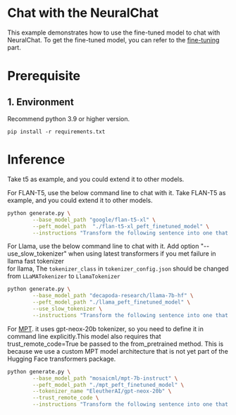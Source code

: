 Chat with the NeuralChat
============

This example demonstrates how to use the fine-tuned model to chat with NeuralChat. To get the fine-tuned model, you can refer to the [fine-tuning](../fine_tuning/README.md) part.

# Prerequisite​

## 1. Environment​
Recommend python 3.9 or higher version.
```shell
pip install -r requirements.txt
```

# Inference

Take t5 as example, and you could extend it to other models.

For FLAN-T5, use the below command line to chat with it. Take FLAN-T5 as example, and you could extend it to other models.

```bash
python generate.py \
        --base_model_path "google/flan-t5-xl" \
        --peft_model_path  "./flan-t5-xl_peft_finetuned_model" \
        --instructions "Transform the following sentence into one that shows contrast. The tree is rotten."
```

For Llama, use the below command line to chat with it. 
Add option "--use_slow_tokenizer" when using latest transformers if you met failure in llama fast tokenizer  
for llama, The `tokenizer_class` in `tokenizer_config.json` should be changed from `LLaMATokenizer` to `LlamaTokenizer`

```bash
python generate.py \
        --base_model_path "decapoda-research/llama-7b-hf" \
        --peft_model_path "./llama_peft_finetuned_model" \
        --use_slow_tokenizer \
        --instructions "Transform the following sentence into one that shows contrast. The tree is rotten."
```

For [MPT](https://huggingface.co/mosaicml/mpt-7b-instruct). it uses gpt-neox-20b tokenizer, so you need to define it in command line explicitly.This model also requires that trust_remote_code=True be passed to the from_pretrained method. This is because we use a custom MPT model architecture that is not yet part of the Hugging Face transformers package.

```bash
python generate.py \
        --base_model_path "mosaicml/mpt-7b-instruct" \
        --peft_model_path "./mpt_peft_finetuned_model" \
        --tokenizer_name "EleutherAI/gpt-neox-20b" \
        --trust_remote_code \
        --instructions "Transform the following sentence into one that shows contrast. The tree is rotten."
```

